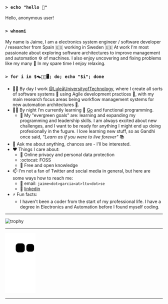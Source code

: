 ### `> echo "hello 👋"`

Hello, anonymous user!

### `> whoami`

My name is Jaime, I am a electronics system engineer / software developer / researcher from Spain 🇪🇸 working in Sweden 🇸🇪
At work I'm most passionate about exploring software architectures to improve management and automation ⚙️ of machines. I also enjoy uncovering and fixing problems like my many 🐞
In my spare time I enjoy relaxing.

### `> for i in $​🪤​🐁​🧪​🖥; do; echo "$i"; done`

- 🦸‍♂️ By day I work [@LuleåUniversityofTechnology](https://www.ltu.se/?l=en), where I create all sorts of software systems 🤖 using Agile development practices 🔨, with my main research focus areas being workflow management systems for new automation architectures 🧪.
- 🦹‍♂️ By night I’m currently learning 🌱 [Go](https://go.dev/) and functional programming.
  - 🌲 My "evergreen goals" are: learning and expanding my programming and leadership skills. I am always excited about new challenges, and I want to be ready for anything I might end up doing profesionally in the fugure. I love learning new stuff, so as Gandhi once said, *"Learn as if you were to live forever"* 📚
- 💬 Ask me about anything, chances are - I'll be interested.
- ❤️  Things I care about:
  - 🔏 Online privacy and personal data protection
  - :octocat: FOSS
  - 📖 Free and open knowledge
- 📫 I'm not a fan of Twitter and social media in general, but here are some ways how to reach me:
    - 📨 email: `jaime<dot>garcia<at>ltu<dot>se`
    - 🔗 [linkedin](https://www.linkedin.com/in/jaime-garcia-represa/)
- ⚡ Fun facts:
    - I haven't been a coder from the start of my professional life. I have a degree in Electronics and Automation before I found myself coding.


---

![trophy](https://github-profile-trophy.vercel.app/?username=jaivgar&theme=nord&no-bg=true)

---


![github contribution grid snake animation](https://raw.githubusercontent.com/jaivgar/jaivgar/output/github-contribution-grid-snake.svg)
<!--generated with https://github.com/Platane/snk -->

---

<!-- This came by default in the README template:

**jaivgar/jaivgar** is a ✨ _special_ ✨ repository because its `README.md` (this file) appears on your GitHub profile.

Here are some ideas to get you started:

- 🔭 I’m currently working on ...
- 🌱 I’m currently learning ...
- 👯 I’m looking to collaborate on ...
- 🤔 I’m looking for help with ...
- 💬 Ask me about ...
- 📫 How to reach me: ...
- 😄 Pronouns: ...
- ⚡ Fun fact: ...
-->

<!-- Useful links:
- emojipedia:  https://emojipedia.org/
- emojis wiki: https://emojis.wiki/
- emojidb:     https://emojidb.org/
-->
